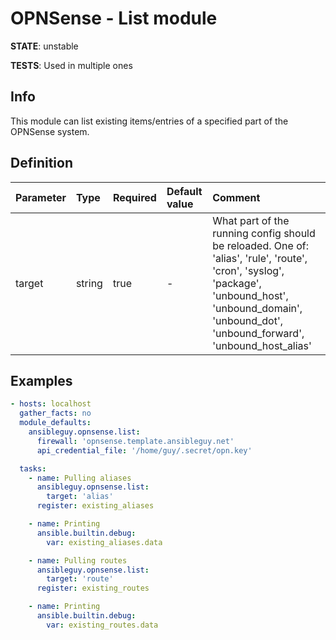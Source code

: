 # OPNSense - List module

**STATE**: unstable

**TESTS**: Used in multiple ones

## Info

This module can list existing items/entries of a specified part of the OPNSense system.

## Definition

| Parameter | Type   | Required | Default value | Comment                                                                                                             |
|:----------|:-------|:---------|:--------------|:--------------------------------------------------------------------------------------------------------------------|
| target      | string | true     | -             | What part of the running config should be reloaded. One of: 'alias', 'rule', 'route', 'cron', 'syslog', 'package', 'unbound_host', 'unbound_domain', 'unbound_dot', 'unbound_forward', 'unbound_host_alias'|

## Examples

```yaml
- hosts: localhost
  gather_facts: no
  module_defaults:
    ansibleguy.opnsense.list:
      firewall: 'opnsense.template.ansibleguy.net'
      api_credential_file: '/home/guy/.secret/opn.key'

  tasks:
    - name: Pulling aliases
      ansibleguy.opnsense.list:
        target: 'alias'
      register: existing_aliases

    - name: Printing
      ansible.builtin.debug:
        var: existing_aliases.data

    - name: Pulling routes
      ansibleguy.opnsense.list:
        target: 'route'
      register: existing_routes

    - name: Printing
      ansible.builtin.debug:
        var: existing_routes.data
```
